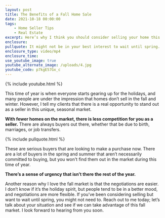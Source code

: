 ```yaml
---
layout: post
title: The Benefits of a Fall Home Sale
date: 2021-10-18 00:00:00
tags:
    - Home Seller Tips
    - Real Estate
excerpt: Here’s why I think you should consider selling your home this fall.
enclosure:
pullquote: It might not be in your best interest to wait until spring.
enclosure_type: video/mp4
enclosure_time:
use_youtube_image: true
youtube_alternate_image: /uploads/4.jpg
youtube_code: p7kgE57Gx_c
---
```

{% include youtube.html %}

This time of year is when everyone starts gearing up for the holidays, and many people are under the impression that homes don’t sell in the fall and winter. However, I tell my clients that there is a real opportunity to stand out as a seller in this unique, seasonal market.&nbsp;

**With fewer homes on the market, there is less competition for you as a seller.** There are always buyers out there, whether that be due to birth, marriages, or job transfers.&nbsp;

{% include pullquote.html %}

These are serious buyers that are looking to make a purchase now. There are a lot of buyers in the spring and summer that aren’t necessarily committed to buying, but you won't find them out in the market during this time of year.

**There’s a sense of urgency that isn’t there the rest of the year.**

Another reason why I love the fall market is that the negotiations are easier. I don’t know if it’s the holiday spirit, but people tend to be in a better mood, and negotiations are more flexible. If you’ve been considering selling but want to wait until spring, you might not need to. Reach out to me today; let’s talk about your situation and see if we can take advantage of this fall market. I look forward to hearing from you soon.
